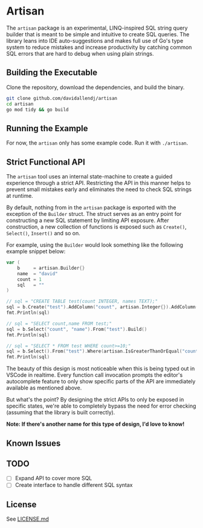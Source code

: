 # Artisan

The `artisan` package is an experimental, LINQ-inspired SQL string query builder that is meant to be simple and intuitive to create SQL queries. The library leans into IDE auto-suggestions and makes full use of Go's type system to reduce mistakes and increase productivity by catching common SQL errors that are hard to debug when using plain strings.

## Building the Executable

Clone the repository, download the dependencies, and build the binary.

```bash
git clone github.com/davidallendj/artisan
cd artisan
go mod tidy && go build
```

## Running the Example

For now, the `artisan` only has some example code. Run it with `./artisan`.

## Strict Functional API

The `artisan` tool uses an internal state-machine to create a guided experience through a strict API. Restricting the API in this manner helps to prevent small mistakes early and eliminates the need to check SQL strings at runtime.

By default, nothing from in the `artisan` package is exported with the exception of the `Builder` struct. The struct serves as an entry point for constructing a new SQL statement by limiting API exposure. After construction, a new collection of functions is exposed such as `Create()`, `Select()`, `Insert()` and so on.

For example, using the `Builder` would look something like the following example snippet below:

```go
var (
    b     = artisan.Builder{}
    name  = "david"
    count = 1
    sql   = ""
)

// sql = "CREATE TABLE test(count INTEGER, names TEXT);"
sql = b.Create("test").AddColumn("count", artisan.Integer{}).AddColumn("names", artisan.Text{}).Build()
fmt.Println(sql)

// sql = "SELECT count,name FROM test;"
sql = b.Select("count", "name").From("test").Build()
fmt.Println(sql)

// sql = "SELECT * FROM test WHERE count>=10;"
sql = b.Select().From("test").Where(artisan.IsGreaterThanOrEqual("count", 10)).Build()
fmt.Println(sql)
```

The beauty of this design is most noticeable when this is being typed out in VSCode in realtime. Every function call invocation prompts the editor's autocomplete feature to only show specific parts of the API are immediately available as mentioned above.

But what's the point? By designing the strict APIs to only be exposed in specific states, we're able to completely bypass the need for error checking (assuming that the library is built correctly).

**Note: If there's another name for this type of design, I'd love to know!**

## Known Issues

## TODO

- [ ] Expand API to cover more SQL
- [ ] Create interface to handle different SQL syntax

## License

See [LICENSE.md](./LICENSE.md)
